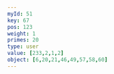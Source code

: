 ```yaml
---
myId: 51
key: 67
pos: 123
weight: 1
primes: 20
type: user
value: [233,2,1,2]
object: [6,20,21,46,49,57,58,60]
---
```

